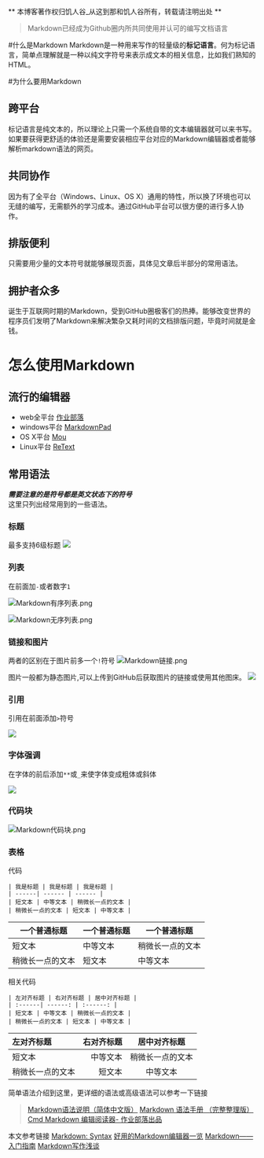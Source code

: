 ** 本博客著作权归饥人谷_从这到那和饥人谷所有，转载请注明出处 **
> Markdown已经成为Github圈内所共同使用并认可的编写文档语言

#什么是Markdown
Markdown是一种用来写作的轻量级的**标记语言**。何为标记语言，简单点理解就是一种以纯文字符号来表示成文本的相关信息，比如我们熟知的HTML。

#为什么要用Markdown
## 跨平台
标记语言是纯文本的，所以理论上只需一个系统自带的文本编辑器就可以来书写。如果要获得更舒适的体验还是需要安装相应平台对应的Markdown编辑器或者能够解析markdown语法的网页。


## 共同协作
因为有了全平台（Windows、Linux、OS X）通用的特性，所以换了环境也可以无缝的编写，无需额外的学习成本。通过GitHub平台可以很方便的进行多人协作。
## 排版便利
只需要用少量的文本符号就能够展现页面，具体见文章后半部分的常用语法。
## 拥护者众多
诞生于互联网时期的Markdown，受到GitHub圈极客们的热捧。能够改变世界的程序员们发明了Markdown来解决繁杂又耗时间的文档排版问题，毕竟时间就是金钱。
# 怎么使用Markdown
## 流行的编辑器
- web全平台
[作业部落](https://www.zybuluo.com/)
- windows平台
[MarkdownPad](http://www.markdownpad.com/)
- OS X平台
[Mou](http://25.io/mou/)
- Linux平台
[ReText](http://sourceforge.net/p/retext/home/ReText/)
## 常用语法
_**需要注意的是符号都是英文状态下的符号**_ <br />
这里只列出经常用到的一些语法。
### 标题
最多支持6级标题
![](http://upload-images.jianshu.io/upload_images/4122870-0d915662d0a3eb8f.png?imageMogr2/auto-orient/strip%7CimageView2/2/w/1240)

### 列表
在前面加`-`或者数字`1`


![Markdown有序列表.png](http://upload-images.jianshu.io/upload_images/4122870-b3b09688ef7ce395.png?imageMogr2/auto-orient/strip%7CimageView2/2/w/1240)

![Markdown无序列表.png](http://upload-images.jianshu.io/upload_images/4122870-bd9774094f956ddd.png?imageMogr2/auto-orient/strip%7CimageView2/2/w/1240)

### 链接和图片
两者的区别在于图片前多一个`!`符号
![Markdown链接.png](http://upload-images.jianshu.io/upload_images/4122870-3107d593132b6be7.png?imageMogr2/auto-orient/strip%7CimageView2/2/w/1240)

图片一般都为静态图片,可以上传到GitHub后获取图片的链接或使用其他图床。
![](http://upload-images.jianshu.io/upload_images/4122870-a447b285e5331210.png?imageMogr2/auto-orient/strip%7CimageView2/2/w/1240)
### 引用
引用在前面添加`>`符号

![](http://upload-images.jianshu.io/upload_images/4122870-66fab7e7e064bea2.png?imageMogr2/auto-orient/strip%7CimageView2/2/w/1240)

### 字体强调
在字体的前后添加`**`或`_`来使字体变成粗体或斜体

![](http://upload-images.jianshu.io/upload_images/4122870-d997dba4b85d5453.png?imageMogr2/auto-orient/strip%7CimageView2/2/w/1240)

### 代码块


![Markdown代码块.png](http://upload-images.jianshu.io/upload_images/4122870-e54f7707750d2ea7.png?imageMogr2/auto-orient/strip%7CimageView2/2/w/1240)

### 表格
代码
```
| 我是标题 | 我是标题 | 我是标题 |
| ------| ------ | ------ |
| 短文本 | 中等文本 | 稍微长一点的文本 |
| 稍微长一点的文本 | 短文本 | 中等文本 |
```
| 一个普通标题 | 一个普通标题 | 一个普通标题 |
| ------| ------ | ------ |
| 短文本 | 中等文本 | 稍微长一点的文本 |
| 稍微长一点的文本 | 短文本 | 中等文本 |

相关代码
```
| 左对齐标题 | 右对齐标题 | 居中对齐标题 |
| :------| ------: | :------: |
| 短文本 | 中等文本 | 稍微长一点的文本 |
| 稍微长一点的文本 | 短文本 | 中等文本 |
```
| 左对齐标题 | 右对齐标题 | 居中对齐标题 |
| :------| ------: | :------: |
| 短文本 | 中等文本 | 稍微长一点的文本 |
| 稍微长一点的文本 | 短文本 | 中等文本 |

简单语法介绍到这里，更详细的语法或高级语法可以参考一下链接
>[Markdown语法说明（简体中文版）](http://wowubuntu.com/markdown/)
[Markdown 语法手册 （完整整理版）](http://blog.leanote.com/post/freewalk/Markdown-%E8%AF%AD%E6%B3%95%E6%89%8B%E5%86%8C)
[Cmd Markdown 编辑阅读器- 作业部落出品](https://www.zybuluo.com/mdeditor?url=http://www.zybuluo.com/static/editor/md-help.markdown)


本文参考链接
[Markdown: Syntax](https://daringfireball.net/projects/markdown/syntax)
[好用的Markdown编辑器一览](http://www.williamlong.info/archives/4319.html)
[Markdown——入门指南](http://www.jianshu.com/p/1e402922ee32#)
[Markdown写作浅谈](http://www.jianshu.com/p/PpDNMG)